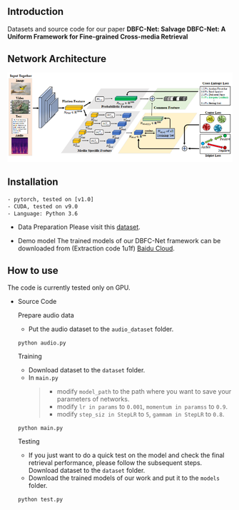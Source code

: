 Introduction
---
Datasets and source code for our paper **DBFC-Net: Salvage DBFC-Net: A Uniform Framework for Fine-grained Cross-media Retrieval**


Network Architecture
---
![Alt text](https://github.com/18205097282/DBFC-Net/blob/master/ScreenShots/1.png)


Installation
---

 ```
- pytorch, tested on [v1.0]
- CUDA, tested on v9.0
- Language: Python 3.6
 ```
- Data Preparation
Please visit this [dataset](http://59.108.48.34/tiki/FGCrossNet/).

- Demo model
The trained models of our DBFC-Net framework can be downloaded from (Extraction code 1u1f) [Baidu Cloud](https://pan.baidu.com/s/14_XWs5tR53KKG2hUHKadFQ).

How to use
---
The code is currently tested only on GPU.
- Source Code

   Prepare audio data
   * Put the audio dataset to the ```audio_dataset``` folder.
    ```
    python audio.py
    ```

  Training
   * Download dataset to the ```dataset``` folder.
   * In ```main.py```  
     >* modify ```model_path``` to the path where you want to save your parameters of networks.
     >*  modify ```lr in params``` to ```0.001```, ```momentum in paramss```  to ```0.9```.  
     >*  modify ```step_siz in StepLR``` to ```5```, ```gammam in StepLR```  to ```0.8```.    
   ```
   python main.py
   ```

  Testing
     * If you just want to do a quick test on the model and check the final retrieval performance, please follow the subsequent steps.
     Download dataset to the ```dataset``` folder.
     * Download the trained models of our work  and put it to the  ```models``` folder.
   ``` 
   python test.py
   ```
